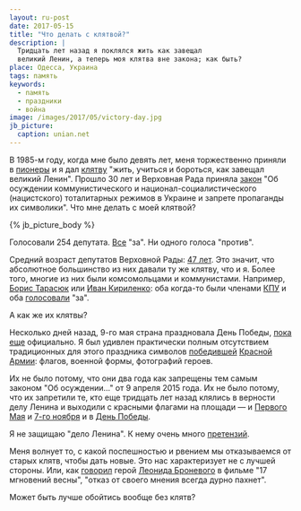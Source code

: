 ```yaml
---
layout: ru-post
date: 2017-05-15
title: "Что делать с клятвой?"
description: |
  Тридцать лет назад я поклялся жить как завещал
  великий Ленин, а теперь моя клятва вне закона; как быть?
place: Одесса, Украина
tags: память
keywords:
  - память
  - праздники
  - война
image: /images/2017/05/victory-day.jpg
jb_picture:
  caption: unian.net
---
```


В 1985-м году, когда мне было девять лет,
меня торжественно приняли в
[пионеры](https://ru.wikipedia.org/wiki/%D0%92%D1%81%D0%B5%D1%81%D0%BE%D1%8E%D0%B7%D0%BD%D0%B0%D1%8F_%D0%BF%D0%B8%D0%BE%D0%BD%D0%B5%D1%80%D1%81%D0%BA%D0%B0%D1%8F_%D0%BE%D1%80%D0%B3%D0%B0%D0%BD%D0%B8%D0%B7%D0%B0%D1%86%D0%B8%D1%8F_%D0%B8%D0%BC%D0%B5%D0%BD%D0%B8_%D0%92._%D0%98._%D0%9B%D0%B5%D0%BD%D0%B8%D0%BD%D0%B0)
и я дал
[клятву](http://www.revolucia.ru/le232a.htm)
"жить, учиться и бороться, как завещал великий Ленин".
Прошло 30 лет и Верховная Рада приняла
[закон](http://rada.gov.ua/ru/news/Novosty/Soobshchenyya/107131.html)
"Об осуждении коммунистического и национал-социалистического
(нацистского) тоталитарных режимов в Украине и запрете
пропаганды их символики". Что мне делать с моей клятвой?

{% jb_picture_body %}

<!--more-->

Голосовали 254 депутата. [Все](http://rada.gov.ua/ru/news/Novosty/Soobshchenyya/107131.html)
"за". Ни одного голоса "против".

Средний возраст депутатов Верховной Рады:
[47 лет](http://www.pravda.com.ua/rus/news/2013/02/8/6983140/). Это значит,
что абсолютное большинство из них давали ту же клятву, что и я.
Более того, многие из них были комсомольцами и коммунистами.
Например,
[Борис Тарасюк](https://ru.wikipedia.org/wiki/%D0%A2%D0%B0%D1%80%D0%B0%D1%81%D1%8E%D0%BA,_%D0%91%D0%BE%D1%80%D0%B8%D1%81_%D0%98%D0%B2%D0%B0%D0%BD%D0%BE%D0%B2%D0%B8%D1%87)
или
[Иван Кириленко](https://ru.wikipedia.org/wiki/%D0%9A%D0%B8%D1%80%D0%B8%D0%BB%D0%B5%D0%BD%D0%BA%D0%BE,_%D0%98%D0%B2%D0%B0%D0%BD_%D0%93%D1%80%D0%B8%D0%B3%D0%BE%D1%80%D1%8C%D0%B5%D0%B2%D0%B8%D1%87):
оба когда-то были членами
[КПУ](https://ru.wikipedia.org/wiki/%D0%9A%D0%BE%D0%BC%D0%BC%D1%83%D0%BD%D0%B8%D1%81%D1%82%D0%B8%D1%87%D0%B5%D1%81%D0%BA%D0%B0%D1%8F_%D0%BF%D0%B0%D1%80%D1%82%D0%B8%D1%8F_%D0%A3%D0%BA%D1%80%D0%B0%D0%B8%D0%BD%D1%8B)
и оба
[голосовали](http://w1.c1.rada.gov.ua/pls/radan_gs09/ns_golos?g_id=1426)
"за".

А как же их клятвы?

Несколько дней назад, 9-го мая страна праздновала День Победы,
[пока еще](http://24tv.ua/ru/vyhodnoj_na_9_maja_v_ukraine_hotjat_otmenit_den_pobedy_n813717)
официально. Я был удивлен практически полным отсутствием
традиционных для этого праздника символов
[победившей](https://ru.wikipedia.org/wiki/%D0%94%D0%B5%D0%BD%D1%8C_%D0%9F%D0%BE%D0%B1%D0%B5%D0%B4%D1%8B)
[Красной Армии](https://ru.wikipedia.org/wiki/%D0%A0%D0%B0%D0%B1%D0%BE%D1%87%D0%B5-%D0%BA%D1%80%D0%B5%D1%81%D1%82%D1%8C%D1%8F%D0%BD%D1%81%D0%BA%D0%B0%D1%8F_%D0%9A%D1%80%D0%B0%D1%81%D0%BD%D0%B0%D1%8F_%D0%B0%D1%80%D0%BC%D0%B8%D1%8F):
флагов, военной формы, фотографий героев.

Их не было потому, что они два года как запрещены тем самым законом
"Об осуждении..." от 9 апреля 2015 года. Их не было потому, что их
запретили те, кто еще тридцать лет назад клялись в верности
делу Ленина и выходили с красными флагами на площади &mdash; и
[Первого Мая](https://ru.wikipedia.org/wiki/%D0%9F%D0%B5%D1%80%D0%B2%D0%BE%D0%B5_%D0%BC%D0%B0%D1%8F_%28%D0%BF%D1%80%D0%B0%D0%B7%D0%B4%D0%BD%D0%B8%D0%BA%29)
и
[7-го ноября](https://ru.wikipedia.org/wiki/%D0%94%D0%B5%D0%BD%D1%8C_%D0%92%D0%B5%D0%BB%D0%B8%D0%BA%D0%BE%D0%B9_%D0%9E%D0%BA%D1%82%D1%8F%D0%B1%D1%80%D1%8C%D1%81%D0%BA%D0%BE%D0%B9_%D1%81%D0%BE%D1%86%D0%B8%D0%B0%D0%BB%D0%B8%D1%81%D1%82%D0%B8%D1%87%D0%B5%D1%81%D0%BA%D0%BE%D0%B9_%D1%80%D0%B5%D0%B2%D0%BE%D0%BB%D1%8E%D1%86%D0%B8%D0%B8)
и в
[День Победы](https://ru.wikipedia.org/wiki/%D0%94%D0%B5%D0%BD%D1%8C_%D0%9F%D0%BE%D0%B1%D0%B5%D0%B4%D1%8B).

Я не защищаю "дело Ленина". К нему очень много
[претензий](https://ru.wikipedia.org/wiki/%D0%A7%D1%91%D1%80%D0%BD%D0%B0%D1%8F_%D0%BA%D0%BD%D0%B8%D0%B3%D0%B0_%D0%BA%D0%BE%D0%BC%D0%BC%D1%83%D0%BD%D0%B8%D0%B7%D0%BC%D0%B0).

Меня волнует то, с какой поспешностью и рвением мы отказываемся
от старых клятв, чтобы дать новые. Это нас характеризует не с лучшей
стороны. Или, как
[говорил](https://www.youtube.com/watch?v=_C2d0nwO7yo)
герой
[Леонида Броневого](https://ru.wikipedia.org/wiki/%D0%91%D1%80%D0%BE%D0%BD%D0%B5%D0%B2%D0%BE%D0%B9,_%D0%9B%D0%B5%D0%BE%D0%BD%D0%B8%D0%B4_%D0%A1%D0%B5%D1%80%D0%B3%D0%B5%D0%B5%D0%B2%D0%B8%D1%87)
в фильме "17 мгновений весны",
"отказ от своего мнения всегда дурно пахнет".

Может быть лучше обойтись вообще без клятв?

